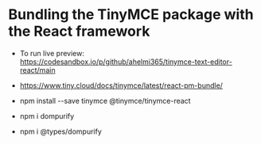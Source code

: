 # Bundling the TinyMCE package with the React framework

- To run live preview: https://codesandbox.io/p/github/ahelmi365/tinymce-text-editor-react/main
- https://www.tiny.cloud/docs/tinymce/latest/react-pm-bundle/

- npm install --save tinymce @tinymce/tinymce-react
- npm i dompurify
- npm i @types/dompurify
